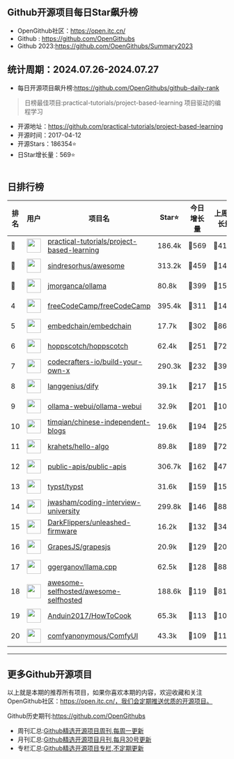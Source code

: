 ## Github开源项目每日Star飙升榜

- OpenGithub社区：https://open.itc.cn/
- Github : https://github.com/OpenGithubs
- Github 2023:https://github.com/OpenGithubs/Summary2023

## 统计周期：2024.07.26-2024.07.27

- 每日开源项目飙升榜:https://github.com/OpenGithubs/github-daily-rank



> 日榜最佳项目:practical-tutorials/project-based-learning  项目驱动的编程学习

- 开源地址：https://github.com/practical-tutorials/project-based-learning
- 开源时间：2017-04-12
- 开源Stars：186354⭐
- 日Star增长量：569⭐

![]()


## 日排行榜

| 排名        |  用户     |  项目名          | Star⭐          | 今日增长量     | 上周增长量      |  开源时间   |
|------------|------------|---------------|---------------- |--------------|----------------|------------|
| 🥇 | <img src="https://avatars.githubusercontent.com/u/89421154?v=4" alt="" size="32" height="32" width="32" data-view-component="true" class="avatar circle"> | [practical-tutorials/project-based-learning](https://github.com/practical-tutorials/project-based-learning)| 186.4k  | 🔺569| 🔺4122 | 2017-04-12 |
| 🥈 | <img src="https://avatars.githubusercontent.com/u/170270?u=34acd557a042ac478d273a4621570cadb6b0bd89&v=4" alt="" size="32" height="32" width="32" data-view-component="true" class="avatar circle"> | [sindresorhus/awesome](https://github.com/sindresorhus/awesome)| 313.2k  | 🔺459| 🔺1481 | 2014-07-11 |
| 🥉 | <img src="https://avatars.githubusercontent.com/u/151674099?v=4" alt="" size="32" height="32" width="32" data-view-component="true" class="avatar circle"> | [jmorganca/ollama](https://github.com/jmorganca/ollama)| 80.8k  | 🔺399| 🔺1599 | 2023-06-27 |
| 4 | <img src="https://avatars.githubusercontent.com/u/9892522?v=4" alt="" size="32" height="32" width="32" data-view-component="true" class="avatar circle"> | [freeCodeCamp/freeCodeCamp](https://github.com/freeCodeCamp/freeCodeCamp)| 395.4k  | 🔺311| 🔺1429 | 2014-12-25 |
| 5 | <img src="https://avatars.githubusercontent.com/u/137054526?v=4" alt="" size="32" height="32" width="32" data-view-component="true" class="avatar circle"> | [embedchain/embedchain](https://github.com/embedchain/embedchain)| 17.7k  | 🔺302| 🔺8683 | 2023-06-20 |
| 6 | <img src="https://avatars.githubusercontent.com/u/56705483?v=4" alt="" size="32" height="32" width="32" data-view-component="true" class="avatar circle"> | [hoppscotch/hoppscotch](https://github.com/hoppscotch/hoppscotch)| 62.4k  | 🔺251| 🔺728 | 2019-08-21 |
| 7 | <img src="https://avatars.githubusercontent.com/u/58904235?v=4" alt="" size="32" height="32" width="32" data-view-component="true" class="avatar circle"> | [codecrafters-io/build-your-own-x](https://github.com/codecrafters-io/build-your-own-x)| 290.3k  | 🔺232| 🔺3933 | 2018-05-09 |
| 8 | <img src="https://avatars.githubusercontent.com/u/127165244?v=4" alt="" size="32" height="32" width="32" data-view-component="true" class="avatar circle"> | [langgenius/dify](https://github.com/langgenius/dify)| 39.1k  | 🔺217| 🔺1540 | 2023-04-12 |
| 9 | <img src="https://avatars.githubusercontent.com/u/158137808?v=4" alt="" size="32" height="32" width="32" data-view-component="true" class="avatar circle"> | [ollama-webui/ollama-webui](https://github.com/ollama-webui/ollama-webui)| 32.9k  | 🔺201| 🔺1070 | 2023-10-07 |
| 10 | <img src="https://avatars.githubusercontent.com/u/5512552?u=58b8da78b1f5cf94993062906f80d9775d51cf90&v=4" alt="" size="32" height="32" width="32" data-view-component="true" class="avatar circle"> | [timqian/chinese-independent-blogs](https://github.com/timqian/chinese-independent-blogs)| 19.6k  | 🔺194| 🔺253 | 2019-10-22 |
| 11 | <img src="https://avatars.githubusercontent.com/u/26993056?u=12c6a8ef18768abc773c64a56a56c0fd67241ed2&v=4" alt="" size="32" height="32" width="32" data-view-component="true" class="avatar circle"> | [krahets/hello-algo](https://github.com/krahets/hello-algo)| 89.8k  | 🔺189| 🔺7264 | 2022-11-04 |
| 12 | <img src="https://avatars.githubusercontent.com/u/51121562?v=4" alt="" size="32" height="32" width="32" data-view-component="true" class="avatar circle"> | [public-apis/public-apis](https://github.com/public-apis/public-apis)| 306.7k  | 🔺162| 🔺4729 | 2016-03-21 |
| 13 | <img src="https://avatars.githubusercontent.com/u/67595261?v=4" alt="" size="32" height="32" width="32" data-view-component="true" class="avatar circle"> | [typst/typst](https://github.com/typst/typst)| 31.6k  | 🔺159| 🔺1562 | 2019-09-25 |
| 14 | <img src="https://avatars.githubusercontent.com/u/3771963?u=4b348c742192b1963aabbf803a1174d2a4de155a&v=4" alt="" size="32" height="32" width="32" data-view-component="true" class="avatar circle"> | [jwasham/coding-interview-university](https://github.com/jwasham/coding-interview-university)| 299.8k  | 🔺146| 🔺888 | 2016-06-06 |
| 15 | <img src="https://avatars.githubusercontent.com/u/115378555?v=4" alt="" size="32" height="32" width="32" data-view-component="true" class="avatar circle"> | [DarkFlippers/unleashed-firmware](https://github.com/DarkFlippers/unleashed-firmware)| 16.2k  | 🔺132| 🔺345 | 2022-03-16 |
| 16 | <img src="https://avatars.githubusercontent.com/u/123950155?v=4" alt="" size="32" height="32" width="32" data-view-component="true" class="avatar circle"> | [GrapesJS/grapesjs](https://github.com/GrapesJS/grapesjs)| 20.9k  | 🔺129| 🔺202 | 2016-01-22 |
| 17 | <img src="https://avatars.githubusercontent.com/u/1991296?u=28314d364d7c28f8ec232fadb767970d3ad74e7b&v=4" alt="" size="32" height="32" width="32" data-view-component="true" class="avatar circle"> | [ggerganov/llama.cpp](https://github.com/ggerganov/llama.cpp)| 62.5k  | 🔺128| 🔺888 | 2023-03-11 |
| 18 | <img src="https://avatars.githubusercontent.com/u/24270415?v=4" alt="" size="32" height="32" width="32" data-view-component="true" class="avatar circle"> | [awesome-selfhosted/awesome-selfhosted](https://github.com/awesome-selfhosted/awesome-selfhosted)| 188.6k  | 🔺119| 🔺811 | 2015-06-01 |
| 19 | <img src="https://avatars.githubusercontent.com/u/19531547?u=9bfa4b5f7256f64a05b280019f26a56319955cd0&v=4" alt="" size="32" height="32" width="32" data-view-component="true" class="avatar circle"> | [Anduin2017/HowToCook](https://github.com/Anduin2017/HowToCook)| 65.3k  | 🔺113| 🔺1014 | 2020-02-29 |
| 20 | <img src="https://avatars.githubusercontent.com/u/121283862?u=00e0967075548ed41bd53ed0eacd34ac42d8cef0&v=4" alt="" size="32" height="32" width="32" data-view-component="true" class="avatar circle"> | [comfyanonymous/ComfyUI](https://github.com/comfyanonymous/ComfyUI)| 43.3k  | 🔺109| 🔺1111 | 2023-01-17 |

---
## 更多Github开源项目

以上就是本期的推荐所有项目，如果你喜欢本期的内容，欢迎收藏和关注OpenGithub社区：https://open.itc.cn/，我们会定期推送优质的开源项目。

Github历史期刊:https://github.com/OpenGithubs
- 周刊汇总:[Github精选开源项目周刊,每周一更新](https://github.com/OpenGithubs/weekly)
- 月刊汇总:[Github精选开源项目月刊,每月30号更新](https://github.com/OpenGithubs/monthly)
- 专栏汇总:[Github精选开源项目专栏,不定期更新](https://github.com/OpenGithubs/selectedColumn)
